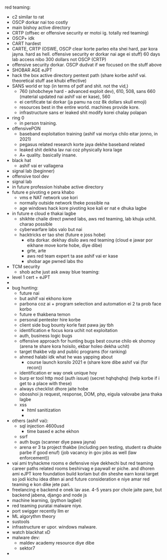 red teaming:
- c2 similar to rat 
- OSCP dorkar nai too costly 
- main bishoy active directory 
- CRTP (offsec er offensive security er motoi ig. totally red teaming)
- OSCP+ idk 
- CART hardest 
- CARTE, CRTP (OSWE, OSCP clear korte parleo eita shei hard, par kora jayna. hard as hell. offensive security er dorkar nai age ei stuff) 60 days lab access nibo 300 dollars not OSCP (CRTP)
- offensive security dorkar. OSCP dudvat if we focused on the stuff above
- SHOBAR AGE eJPT
- hack the box active directory pentest path (share korbe ashif vai. theoretical stuff ase khubi effective)
- SANS world er top (in terms of pdf and shit. not the vid,)
	- 760 (shobcheye hard - advanced exploit dev), 610, 508, sans 660 (material updated nai ashif vai er kase), 560
	- ei certificate tai dorkar (ja pamu na coz 8k dollars skull emoji)
	- resources best in the entire world. machines provide kore. 
	- infrastructure sans er leaked shit modify korei chalay polapan
- ring 0
	- in person training. 
- offensivePON
	- baseband exploitation training (ashif vai moriya chilo eitar jonno, in 2021)
	- pegasus related research korte jaya dekhe baseband related 
	- leaked shit deikha lav nai coz physically kora lage
	- A+ quality. basically insane. 
- black hat 
	- ashif vai er vallagena
- signal lab (beginner)
- offensive tool dev 
- signal lab
- in future profession hishabe active directory
- future e pivoting e pera khabo
	- vms e NAT network use kori 
	- normally outside network theke possible na
	- age windows hack kore pivoting koe kali er nat e dhuka lagbe
- in future e cloud e thakai lagbe 
	- shikhte chaile direct pwned labs,  aws red teaming, lab khuja uchit. charao possible
	- cyberwarfare labs valo but nai 
	- hacktricks er tao shei (future e joss hobe)
		- eita dorkar. dekhay disilo aws red teaming (cloud e jawar por eikhane move korte hobe, diye dibe)
		- grte, arte 
		- aws red team expert ta ase ashif vai er kase
		- shobar age pwned labs tho 
- TCM security 
	- shob ache just ask away 
blue teaming: 
- level 1 cert + eJPT
- 
- bug hunting:
	- future nai 
	- but ashif vai ekhono kore 
	- parbona coz ai + program selection and automation ei 2 ta prob face korbo 
	- future e thakbena temon 
	- personal pentester hire korbe 
	- client side bug bounty korle fast pawa jay tbh 
	- identification e focus kora uchit not exploitation 
	- auth, business logic bugs
	- offensive approach for hunting bugs best course chilo ek shomoy (arena te share kora hoisilo, ekbar holeo dekha uchit)
	- target thakbe vdp and public programs (for ranking)
	- ahmed halabi idk what he was yapping about 
		- course launch korsilo 2021 e (share kore dibe ashif vai (for recon)) 
	- identification er way onek unique hoy 
	- burp er tool http mod (auth issue) (secret hqhqhqhq) (help korbe if i get to a place with these)
	- always checklist dhore jaite hobe 
	- obosshoi js request, response, DOM, php, eigula valovabe jana thaka lagbe 
	- xss 
		- html sanitization 
		- 
- others (ashif vai):
	- sql injection 4600usd 
		- time based e ache ekhon 
	- ssrf
	- auth bugs (scanner diye pawa jayna)
	- arena er 3 ta project thakbe (including pen testing, student ra dhukte parbe if good enuf) (job vacancy in gov jobs as well (law enforcement))
- vai ami tryhackme rooms e defensive niye dekhechi but red teaming career paths related rooms beshirvag e paywall er piche. and dhoren ami eJPT kore foundation build korlam but din sheshe earn korai target so jodi kichu idea diten ai and future consideration e niye amar red teaming e kon dike jete pari. 
- freelancing e backend e onek lav ase. 4-5 years por chole jaite pare, but backend jabena, django and node js 
- machine learning, (python lagbei)
- red teaming puratai malware niye. 
- port swigger recently llm er 
- ML algorythm theory 
- sustools
- infrastructure er upor. windows malware. 
- watch blackhat xD
- malware dev:
	- maldev academy resource diye dibe
	- sektor7
- 